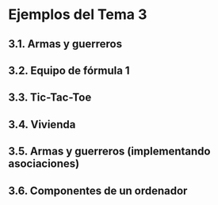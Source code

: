 # Ejemplos del Tema 3

## 3.1. Armas y guerreros
## 3.2. Equipo de fórmula 1
## 3.3. Tic-Tac-Toe
## 3.4. Vivienda
## 3.5. Armas y guerreros (implementando asociaciones)
## 3.6. Componentes de un ordenador
